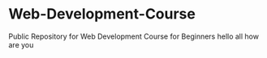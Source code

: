 # Web-Development-Course
Public Repository for Web Development Course for Beginners
hello all how are you
